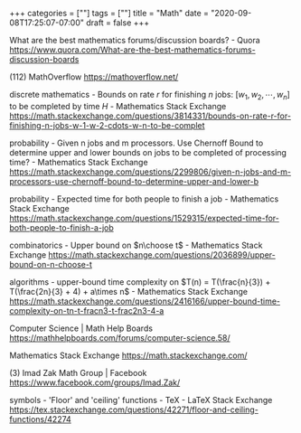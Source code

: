 +++
categories = [""]
tags = [""]
title = "Math"
date = "2020-09-08T17:25:07-07:00"
draft = false
+++

What are the best mathematics forums/discussion boards? - Quora
https://www.quora.com/What-are-the-best-mathematics-forums-discussion-boards

(112) MathOverflow
https://mathoverflow.net/

discrete mathematics - Bounds on rate $r$ for finishing $n$ jobs: $[w_1,w_2,\cdots, w_n]$ to be completed by time $H$ - Mathematics Stack Exchange
https://math.stackexchange.com/questions/3814331/bounds-on-rate-r-for-finishing-n-jobs-w-1-w-2-cdots-w-n-to-be-complet

probability - Given n jobs and m processors. Use Chernoff Bound to determine upper and lower bounds on jobs to be completed of processing time? - Mathematics Stack Exchange
https://math.stackexchange.com/questions/2299806/given-n-jobs-and-m-processors-use-chernoff-bound-to-determine-upper-and-lower-b

probability - Expected time for both people to finish a job - Mathematics Stack Exchange
https://math.stackexchange.com/questions/1529315/expected-time-for-both-people-to-finish-a-job

combinatorics - Upper bound on $n\choose t$ - Mathematics Stack Exchange
https://math.stackexchange.com/questions/2036899/upper-bound-on-n-choose-t

algorithms - upper-bound time complexity on $T(n) = T(\frac{n}{3}) + T(\frac{2n}{3} + 4) + a\times n$ - Mathematics Stack Exchange
https://math.stackexchange.com/questions/2416166/upper-bound-time-complexity-on-tn-t-fracn3-t-frac2n3-4-a

Computer Science | Math Help Boards
https://mathhelpboards.com/forums/computer-science.58/

Mathematics Stack Exchange
https://math.stackexchange.com/

(3) Imad Zak Math Group | Facebook
https://www.facebook.com/groups/Imad.Zak/

symbols - 'Floor' and 'ceiling' functions - TeX - LaTeX Stack Exchange
https://tex.stackexchange.com/questions/42271/floor-and-ceiling-functions/42274

